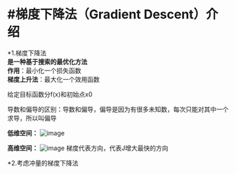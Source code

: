 #梯度下降法（Gradient Descent）介绍
===

*1.梯度下降法  
**是一种基于搜索的最优化方法**  
**作用**：最小化一个损失函数  
**梯度上升法**：最大化一个效用函数

给定目标函数分f(x)和初始点x0  



导数和偏导的区别：导数和偏导，偏导是因为有很多未知数，每次只能对其中一个求导，所以叫偏导



**低维空间：**
![image](http://note.youdao.com/yws/res/2836/WEBRESOURCE9a4a1929012faab81a640233feb74a81)


**高维空间：**
![image](http://note.youdao.com/yws/res/2826/WEBRESOURCEd2450d38082114e48bb61a7cc4e80f10)
梯度代表方向，代表J增大最快的方向





*2.考虑冲量的梯度下降法  








